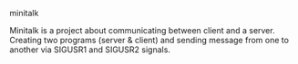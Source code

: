 minitalk

Minitalk is a project about communicating between client and a server. Creating two programs (server & client) and sending message from one to another via SIGUSR1 and SIGUSR2 signals.